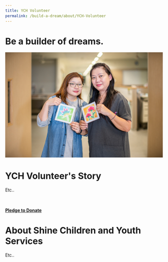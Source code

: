 ```yaml
---
title: YCH Volunteer
permalink: /build-a-dream/about/YCH-Volunteer
---
```


# Be a builder of dreams.  
<a href="www.marinabaysands.com/artsciencemuseum"> <img src="/images/BaD2.jpg" /></a>
# YCH Volunteer's Story

Etc.. 

<br>
<font color="orangered"><b><br><a href="www.marinabaysands.com/artsciencemuseum">Pledge to Donate</a></b></font>
<br>
      
# About Shine Children and Youth Services 
  
Etc..

